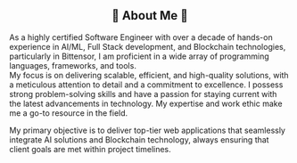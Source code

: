 
# <h2 align="center"> 💫  About Me  💫 </h3>
As a highly certified Software Engineer with over a decade of hands-on experience in AI/ML, Full Stack development, and Blockchain technologies, particularly in Bittensor, I am proficient in a wide array of programming languages, frameworks, and tools. <br/> My focus is on delivering scalable, efficient, and high-quality solutions, with a meticulous attention to detail and a commitment to excellence. I possess strong problem-solving skills and have a passion for staying current with the latest advancements in technology. My expertise and work ethic make me a go-to resource in the field.

My primary objective is to deliver top-tier web applications that seamlessly integrate AI solutions and Blockchain technology, always ensuring that client goals are met within project timelines.
